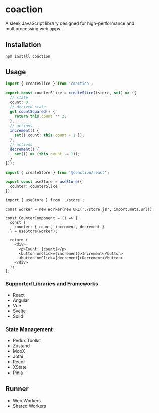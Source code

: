 # coaction

A sleek JavaScript library designed for high-performance and multiprocessing web apps.

## Installation

```bash
npm install coaction
```

## Usage

```ts
import { createSlice } from 'coaction';

export const counterSlice = createSlice((store, set) => ({
  // state
  count: 0,
  // derived state
  get countSquared() {
    return this.count ** 2;
  },
  // actions
  increment() {
    set({ count: this.count + 1 });
  },
  // actions
  decrement() {
    set(() => (this.count -= 1));
  }
}));
```

```ts
import { createStore } from '@coaction/react';

export const useStore = useStore({
  counter: counterSlice
});
```

```tsx
import { useStore } from './store';

const worker = new Worker(new URL('./store.js', import.meta.url));

const CounterComponent = () => {
  const {
    counter: { count, increment, decrement }
  } = useStore(worker);

  return (
    <div>
      <p>Count: {count}</p>
      <button onClick={increment}>Increment</button>
      <button onClick={decrement}>Decrement</button>
    </div>
  );
};
```

### Supported Libraries and Frameworks

- React
- Angular
- Vue
- Svelte
- Solid

### State Management

- Redux Toolkit
- Zustand
- MobX
- Jotai
- Recoil
- XState
- Pinia

## Runner

- Web Workers
- Shared Workers
